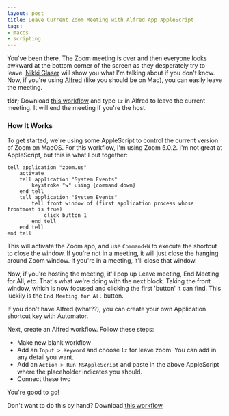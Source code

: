 ```yaml
---
layout: post
title: Leave Current Zoom Meeting with Alfred App AppleScript
tags:
- macos
- scripting
---
```

You've been there. The Zoom meeting is over and then everyone looks awkward at the bottom corner of the screen as they desperately try to leave. [Nikki Glaser](https://youtu.be/2DPw5xIupvc?t=148) will show you what I'm talking about if you don't know.  Now, if you're using [Alfred](https://www.alfredapp.com/) (like you should be on Mac), you can easily leave the meeting.

**tldr;** Download [this workflow](/uploads/2020/LeaveZoom.1.0.0.alfredworkflow) and type `lz` in Alfred to leave the current meeting. It will end the meeting if you're the host.

### How It Works

To get started, we're using some AppleScript to control the current version of Zoom on MacOS.  For this workflow, I'm using Zoom 5.0.2.  I'm not great at AppleScript, but this is what I put together:

```applescript
tell application "zoom.us"
	activate
	tell application "System Events"
		keystroke "w" using {command down}
	end tell
	tell application "System Events"
		tell front window of (first application process whose frontmost is true)
			click button 1
		end tell
	end tell
end tell
```

This will activate the Zoom app, and use `Command+W` to execute the shortcut to close the window.  If you're not in a meeting, it will just close the hanging around Zoom window.  If you're in a meeting, it'll close that window.

Now, if you're hosting the meeting, it'll pop up Leave meeting, End Meeting for All, etc.  That's what we're doing with the next block. Taking the front window, which is now focused and clicking the first 'button' it can find. This luckily is the `End Meeting for All` button.

If you don't have Alfred (what??), you can create your own Application shortcut key with Automator.

Next, create an Alfred workflow.  Follow these steps:

* Make new blank workflow
* Add an `Input > Keyword` and choose `lz` for leave zoom. You can add in any detail you want.
* Add an `Action > Run NSAppleScript` and paste in the above AppleScript where the placeholder indicates you should.
* Connect these two

You're good to go!

Don't want to do this by hand? Download [this workflow](/uploads/2020/LeaveZoom.1.0.0.alfredworkflow) 

